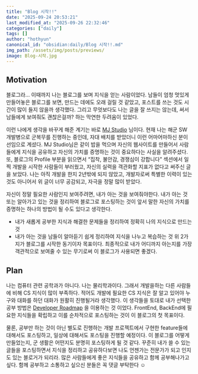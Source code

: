 ```yaml
---
title: "Blog 시작!!"
date: "2025-09-24 20:53:21"
last_modified_at: "2025-09-26 22:32:46"
categories: ["daily"]
tags: []
author: "hothyun"
canonical_id: "obsidian:daily/Blog 시작!!.md"
img_path: /assets/img/posts/previews/
image: Blog-시작.jpg
---
```


## Motivation

블로그라… 이때까지 나는 블로그를 보며 지식을 얻는 사람이었다. 남들이 엄청 멋있게 만들어놓은 블로그를 보면, 만드는 데에도 오래 걸릴 것 같았고, 포스트를 쓰는 것도 시간이 많이 들지 않을까 생각했다. 그리고 무엇보다도 나는 글을 잘 쓰지는 않는데, 써서 남들에게 보여줘도 괜찮은걸까? 하는 막연한 두려움이 있었다.

이런 나에게 생각을 바꾸게 해준 계기는 바로 [MJ Studio](https://mjstudio.net) 님이다. 현재 나는 해군 SW 개발병으로 군복무를 진행하는 중인데, 자대 배치를 받았더니 이런 어마어마하신 분이 선임으로 계셨다. MJ Studio님은 같이 밥을 먹으며 자신의 웹사이트를 만들어서 사람들에게 지식을 공유하고 자신의 가치를 증명하는 것이 중요하다는 사실을 알려주셨다. 또, 블로그의 Profile 부분을 읽으면서 “집착, 불안감, 경쟁심이 강합니다” 섹션에서 일찍 개발을 시작한 사람들이 부러웠고, 자신의 실력을 객관화할 지표가 없다고 써주신 글을 보았다. 나는 아직 개발을 한지 2년밖에 되지 않았고, 개발자로써 특별한 이력이 있는 것도 아니어서 위 글이 너무 공감되고, 자극을 정말 많이 받았다.

자신이 정말 필요한 사람인지 보여주려면, 내가 아는 것을 보여줘야한다. 내가 아는 것 또는 알아가고 있는 것을 정리하여 블로그로 포스팅하는 것이 앞서 말한 자신의 가치를 증명하는 하나의 방법이 될 수도 있다고 생각한다.

- 내가 새롭게 공부한 지식과 해결한 문제들을 정리하여 정확히 나의 지식으로 만드는 것
- 내가 아는 것을 남들이 알아듣기 쉽게 정리하여 지식을 나누고 복습하는 것
  위 2가지가 블로그를 시작한 동기이자 목표이다. 최종적으로 내가 어디까지 아는지를 가장 객관적으로 보여줄 수 있는 무기로써 이 블로그가 사용되면 좋겠다.

## Plan

나는 컴퓨터 관련 공학과가 아니다. 나는 물리학과이다. 그래서 개발을하는 다른 사람들에 비해 CS 지식이 많이 부족하다. 적어도 개발에 필요한 CS 지식은 잘 알고 있어야 누구와 대화를 하던 대화가 원활히 진행될거라 생각했다. 이 생각들을 토대로 내가 선택한 공부 방법은 [Developer Roadmap](https://github.com/kamranahmedse/developer-roadmap) 을 이용하는 것 이었다. FrontEnd, BackEnd에 필요한 지식들을 확립하고 이를 순차적으로 포스팅하는 것이 이 블로그의 첫 목표이다.

물론, 공부만 하는 것이 아닌 별도로 진행하는 개발 프로젝트에서 구현한 feature들에 대해서도 포스팅하고, 일상에 대해서도 포스팅을 진행할 예정이다. 이 블로그를 어떻게 만들었는지, 군 생활은 어떤지도 분명히 포스팅하게 될 것 같다. 꾸준히 내가 쓸 수 있는 글들을 포스팅하면서 지식을 정리하고 공유하다보면 나도 언젠가는 전문가가 되고 인지도 있는 블로거가 되리라. 많은 사람들에게 좋은 지식들을 공유하고 함께 공부해나가고 싶다. 함께 공부하고 소통하고 싶으신 분들은 꼭 댓글 부탁한다 ☺️
